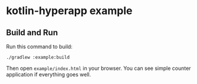 # kotlin-hyperapp example
## Build and Run
Run this command to build:
```
./gradlew :example:build
```
Then open `example/index.html` in your browser. You can see simple counter application if everything goes well.
